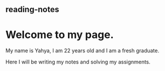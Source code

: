 ## reading-notes

# **Welcome to my page**.

My name is Yahya, I am 22 years old and I am a fresh graduate.

Here I will be writing my notes and solving my assignments.

